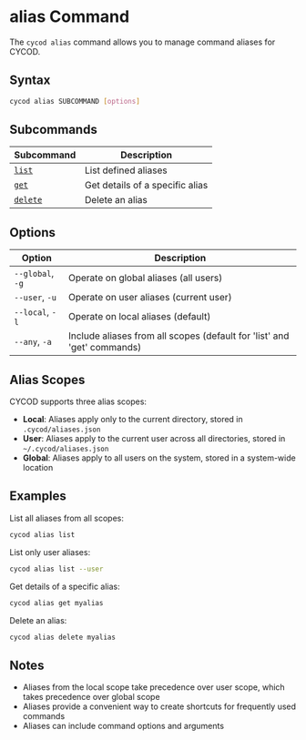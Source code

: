 # alias Command

The `cycod alias` command allows you to manage command aliases for CYCOD.

## Syntax

```bash
cycod alias SUBCOMMAND [options]
```

## Subcommands

| Subcommand | Description |
|------------|-------------|
| [`list`](/reference/cli/alias/list.md) | List defined aliases |
| [`get`](/reference/cli/alias/get.md) | Get details of a specific alias |
| [`delete`](/reference/cli/alias/delete.md) | Delete an alias |

## Options

| Option | Description |
|--------|-------------|
| `--global`, `-g` | Operate on global aliases (all users) |
| `--user`, `-u` | Operate on user aliases (current user) |
| `--local`, `-l` | Operate on local aliases (default) |
| `--any`, `-a` | Include aliases from all scopes (default for 'list' and 'get' commands) |

## Alias Scopes

CYCOD supports three alias scopes:

- **Local**: Aliases apply only to the current directory, stored in `.cycod/aliases.json`
- **User**: Aliases apply to the current user across all directories, stored in `~/.cycod/aliases.json`
- **Global**: Aliases apply to all users on the system, stored in a system-wide location

## Examples

List all aliases from all scopes:

```bash
cycod alias list
```

List only user aliases:

```bash
cycod alias list --user
```

Get details of a specific alias:

```bash
cycod alias get myalias
```

Delete an alias:

```bash
cycod alias delete myalias
```

## Notes

- Aliases from the local scope take precedence over user scope, which takes precedence over global scope
- Aliases provide a convenient way to create shortcuts for frequently used commands
- Aliases can include command options and arguments
